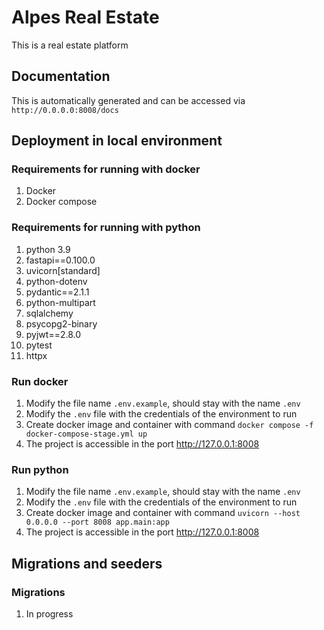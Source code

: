 # Alpes Real Estate

This is a real estate platform

## Documentation
This is automatically generated and can be accessed via `http://0.0.0.0:8008/docs`

## Deployment in local environment
### Requirements for running with docker
1. Docker
2. Docker compose

### Requirements for running with python
1. python 3.9
2. fastapi==0.100.0
3. uvicorn[standard]
4. python-dotenv 
5. pydantic==2.1.1 
6. python-multipart 
7. sqlalchemy 
8. psycopg2-binary 
9. pyjwt==2.8.0 
10. pytest 
11. httpx

### Run docker
1. Modify the file name `.env.example`, should stay with the name `.env`
2. Modify the `.env` file with the credentials of the environment to run
3. Create docker image and container with command `docker compose -f docker-compose-stage.yml up`
4. The project is accessible in the port http://127.0.0.1:8008

### Run python
1. Modify the file name `.env.example`, should stay with the name `.env`
2. Modify the `.env` file with the credentials of the environment to run
3. Create docker image and container with command `uvicorn --host 0.0.0.0 --port 8008 app.main:app`
4. The project is accessible in the port http://127.0.0.1:8008


## Migrations and seeders
### Migrations
1. In progress